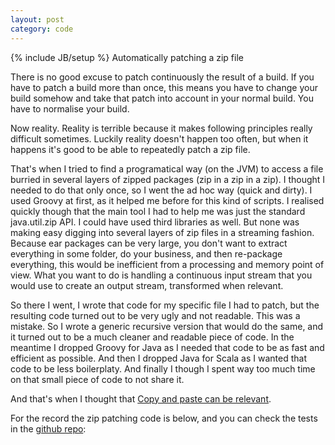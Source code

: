 ```yaml
---
layout: post
category: code
---
```

{% include JB/setup %}
Automatically patching a zip file

There is no good excuse to patch continuously the result of a build. If you have to patch a build more than once, this means you have to change your build somehow and take that patch into account in your normal build. You have to normalise your build.

Now reality. Reality is terrible because it makes following principles really difficult sometimes. Luckily reality doesn't happen too often, but when it happens it's good to be able to repeatedly patch a zip file.

That's when I tried to find a programatical way (on the JVM) to access a file burried in several layers of zipped packages (zip in a zip in a zip). I thought I needed to do that only once, so I went the ad hoc way (quick and dirty). I used Groovy at first, as it helped me before for this kind of scripts. I realised quickly though that the main tool I had to help me was just the standard java.util.zip API. I could have used third libraries as well. But none was making easy digging into several layers of zip files in a streaming fashion. Because ear packages can be very large, you don't want to extract everything in some folder, do your business, and then re-package everything, this would be inefficient from a processing and memory point of view. What you want to do is handling a continuous input stream that you would use to create an output stream, transformed when relevant.

So there I went, I wrote that code for my specific file I had to patch, but the resulting code turned out to be very ugly and not readable. This was a mistake. So I wrote a generic recursive version that would do the same, and it turned out to be a much cleaner and readable piece of code. In the meantime I dropped Groovy for Java as I needed that code to be as fast and efficient as possible. And then I dropped Java for Scala as I wanted that code to be less boilerplaty. And finally I though I spent way too much time on that small piece of code to not share it. 

And that's when I thought that [Copy and paste can be relevant](http://matthieus.github.com/idea,%20open%20source/2013/02/04/copy-and-paste-can-be-relevant/).

For the record the zip patching code is below, and you can check the tests in the [github repo](https://github.com/matthieus/testedGists):
<script src="http://gist-it.appspot.com/github/matthieus/testedGists/raw/master/src/main/scala/testedGists/TransformFileInZip.scala">
</script>
